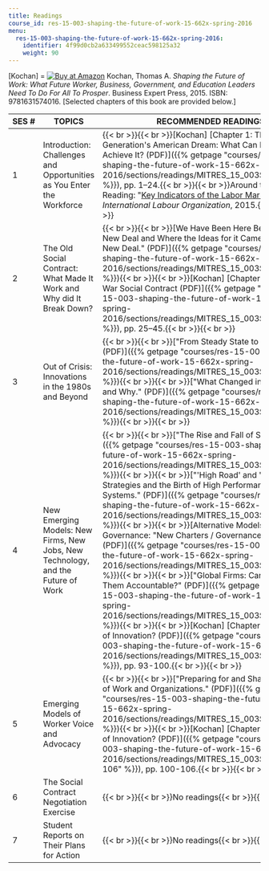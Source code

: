 ```yaml
---
title: Readings
course_id: res-15-003-shaping-the-future-of-work-15-662x-spring-2016
menu:
  res-15-003-shaping-the-future-of-work-15-662x-spring-2016:
    identifier: 4f99d0cb2a633499552ceac598125a32
    weight: 90
---
```

\[Kochan\] = [![Buy at Amazon](/images/a_logo_17.gif)](http://www.amazon.com/exec/obidos/ASIN/1631574019/ref=nosim/mitopencourse-20) Kochan, Thomas A. _Shaping the Future of Work: What Future Worker, Business, Government, and Education Leaders Need To Do For All To Prosper_. Business Expert Press, 2015. ISBN: 9781631574016. \[Selected chapters of this book are provided below.\]

| SES # | TOPICS | RECOMMENDED READINGS |
| --- | --- | --- |
| 1 | Introduction: Challenges and Opportunities as You Enter the Workforce | {{< br >}}{{< br >}}\[Kochan\] [Chapter 1: The Next Generation's American Dream: What Can Be Done to Achieve It? (PDF)]({{% getpage "courses/res-15-003-shaping-the-future-of-work-15-662x-spring-2016/sections/readings/MITRES_15_003S16_Chapter1" %}}), pp. 1–24.{{< br >}}{{< br >}}Around the World Reading: "[Key Indicators of the Labor Market (KILM)](http://www.ilo.org/global/about-the-ilo/newsroom/news/WCMS_423596/lang--en/index.htm)." _International Labour Organization_, 2015.{{< br >}}{{< br >}} |
| 2 | The Old Social Contract: What Made It Work and Why did It Break Down? | {{< br >}}{{< br >}}[We Have Been Here Before—The New Deal and Where the Ideas for it Came From: "The New Deal." (PDF)]({{% getpage "courses/res-15-003-shaping-the-future-of-work-15-662x-spring-2016/sections/readings/MITRES_15_003S16_newdeal" %}}){{< br >}}{{< br >}}\[Kochan\] [Chapter 2: The Post War Social Contract (PDF)]({{% getpage "courses/res-15-003-shaping-the-future-of-work-15-662x-spring-2016/sections/readings/MITRES_15_003S16_Chapter2" %}}), pp. 25–45.{{< br >}}{{< br >}} |
| 3 | Out of Crisis: Innovations in the 1980s and Beyond | {{< br >}}{{< br >}}["From Steady State to Atrophy." (PDF)]({{% getpage "courses/res-15-003-shaping-the-future-of-work-15-662x-spring-2016/sections/readings/MITRES_15_003S16_atrophy" %}}){{< br >}}{{< br >}}["What Changed in the 1980s and Why." (PDF)]({{% getpage "courses/res-15-003-shaping-the-future-of-work-15-662x-spring-2016/sections/readings/MITRES_15_003S16_1980s" %}}){{< br >}}{{< br >}} |
| 4 | New Emerging Models: New Firms, New Jobs, New Technology, and the Future of Work | {{< br >}}{{< br >}}["The Rise and Fall of Saturn." (PDF)]({{% getpage "courses/res-15-003-shaping-the-future-of-work-15-662x-spring-2016/sections/readings/MITRES_15_003S16_saturn" %}}){{< br >}}{{< br >}}["'High Road' and 'Low Road' Strategies and the Birth of High Performance Work Systems." (PDF)]({{% getpage "courses/res-15-003-shaping-the-future-of-work-15-662x-spring-2016/sections/readings/MITRES_15_003S16_worksys" %}}){{< br >}}{{< br >}}[Alternative Models of Governance: "New Charters / Governance Models." (PDF)]({{% getpage "courses/res-15-003-shaping-the-future-of-work-15-662x-spring-2016/sections/readings/MITRES_15_003S16_govnmdl" %}}){{< br >}}{{< br >}}["Global Firms: Can We Hold Them Accountable?" (PDF)]({{% getpage "courses/res-15-003-shaping-the-future-of-work-15-662x-spring-2016/sections/readings/MITRES_15_003S16_global" %}}){{< br >}}{{< br >}}\[Kochan\] [Chapter 5: A New Age of Innovation? (PDF)]({{% getpage "courses/res-15-003-shaping-the-future-of-work-15-662x-spring-2016/sections/readings/MITRES_15_003S16_Chapter5" %}}), pp. 93-100.{{< br >}}{{< br >}} |
| 5 | Emerging Models of Worker Voice and Advocacy | {{< br >}}{{< br >}}["Preparing for and Shaping the Future of Work and Organizations." (PDF)]({{% getpage "courses/res-15-003-shaping-the-future-of-work-15-662x-spring-2016/sections/readings/MITRES_15_003S16_futurewrk" %}}){{< br >}}{{< br >}}\[Kochan\] [Chapter 5: A New Age of Innovation? (PDF)]({{% getpage "courses/res-15-003-shaping-the-future-of-work-15-662x-spring-2016/sections/readings/MITRES_15_003S16_pp100-106" %}}), pp. 100-106.{{< br >}}{{< br >}} |
| 6 | The Social Contract Negotiation Exercise | {{< br >}}{{< br >}}No readings{{< br >}}{{< br >}} |
| 7 | Student Reports on Their Plans for Action | {{< br >}}{{< br >}}No readings{{< br >}}{{< br >}}